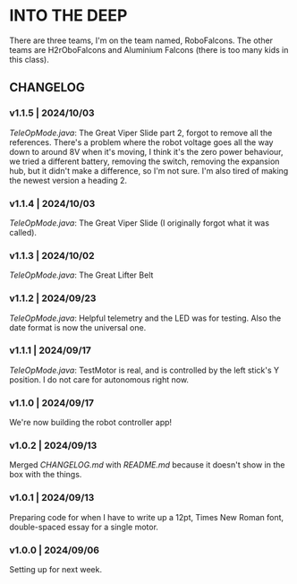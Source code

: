 # INTO THE DEEP

There are three teams, I'm on the team named, RoboFalcons.
The other teams are H2rOboFalcons and Aluminium Falcons (there is too many kids in this class).

## CHANGELOG

### v1.1.5 | 2024/10/03

*TeleOpMode.java*: The Great Viper Slide part 2, forgot to remove all the references.
There's a problem where the robot voltage goes all the way down to around 8V when it's moving, I think it's the zero power behaviour, we tried a different battery, removing the switch, removing the expansion hub, but it didn't make a difference, so I'm not sure. I'm also tired of making the newest version a heading 2.

### v1.1.4 | 2024/10/03

*TeleOpMode.java*: The Great Viper Slide (I originally forgot what it was called).

### v1.1.3 | 2024/10/02

*TeleOpMode.java*: The Great Lifter Belt

### v1.1.2 | 2024/09/23

*TeleOpMode.java*: Helpful telemetry and the LED was for testing.
Also the date format is now the universal one.

### v1.1.1 | 2024/09/17

*TeleOpMode.java*: TestMotor is real, and is controlled by the left stick's Y position.
I do not care for autonomous right now.

### v1.1.0 | 2024/09/17

We're now building the robot controller app!

### v1.0.2 | 2024/09/13

Merged *CHANGELOG.md* with *README.md* because it doesn't show in the box with the things.

### v1.0.1 | 2024/09/13

Preparing code for when I have to write up a 12pt, Times New Roman font, double-spaced essay for a single motor.

### v1.0.0 | 2024/09/06

Setting up for next week.
